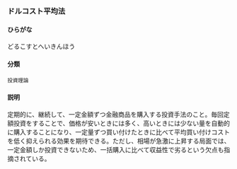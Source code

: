 <div style="display:none;">

## [あ行](securities-terms?id=あ行)
## [か行](securities-terms?id=か行)
## [さ行](securities-terms?id=さ行)
## [た行](securities-terms?id=た行)

</div>

### ドルコスト平均法

#### ひらがな

どるこすとへいきんほう

#### 分類

`投資理論`

#### 説明

定期的に、継続して、一定金額ずつ金融商品を購入する投資手法のこと。毎回定額投資をすることで、価格が安いときには多く、高いときには少ない量を自動的に購入することになり、一定量ずつ買い付けたときに比べて平均買い付けコストを低く抑えられる効果を期待できる。ただし、相場が急激に上昇する局面では、一定金額しか投資できないため、一括購入に比べて収益性で劣るという欠点も指摘されている。

<div style="display:none;">

## [な行](securities-terms?id=な行)
## [は行](securities-terms?id=は行)
## [ま行](securities-terms?id=ま行)
## [や行](securities-terms?id=や行)
## [ら行](securities-terms?id=ら行)
## [わ行](securities-terms?id=わ行)
## [英数字・記号](securities-terms?id=英数字・記号)

</div>


